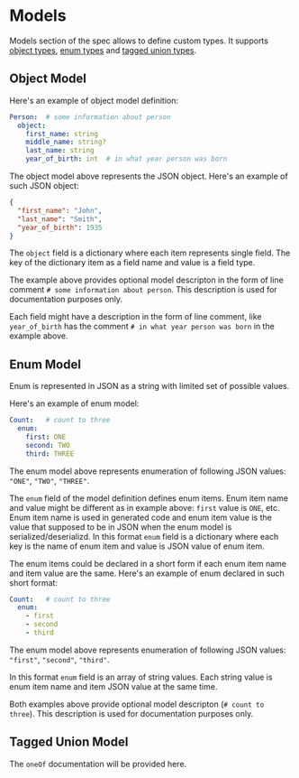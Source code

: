 # Models

Models section of the spec allows to define custom types. It supports [object types](#object-model), [enum types](#enum-model) and [tagged union types](#tagged-union-model). 

## Object Model

Here's an example of object model definition:

```yaml
Person:  # some information about person
  object:
    first_name: string
    middle_name: string?
    last_name: string
    year_of_birth: int  # in what year person was born
```

The object model above represents the JSON object. Here's an example of such JSON object:

```json
{
  "first_name": "John",
  "last_name": "Smith",
  "year_of_birth": 1935
}
```

The `object` field is a dictionary where each item represents single field. The key of the dictionary item as a field name and value is a field type.

The example above provides optional model descripton in the form of line comment `# some information about person`. This description is used for documentation purposes only.

Each field might have a description in the form of line comment, like `year_of_birth` has the comment `# in what year person was born` in the example above.

## Enum Model

Enum is represented in JSON as a string with limited set of possible values.

Here's an example of enum model:

```yaml
Count:   # count to three
  enum:
    first: ONE
    second: TWO
    third: THREE
```

The enum model above represents enumeration of following JSON values: `"ONE"`, `"TWO"`, `"THREE"`.

The `enum` field of the model definition defines enum items. Enum item name and value might be different as in example above: `first` value is `ONE`, etc. Enum item name is used in generated code and enum item value is the value that supposed to be in JSON when the enum model is serialized/deserializd. In this format `enum` field is a dictionary where each key is the name of enum item and value is JSON value of enum item.

The enum items could be declared in a short form if each enum item name and item value are the same. Here's an example of enum declared in such short format:

```yaml
Count:   # count to three
  enum:
    - first
    - second
    - third
```

The enum model above represents enumeration of following JSON values: `"first"`, `"second"`, `"third"`.

In this format `enum` field is an array of string values. Each string value is enum item name and item JSON value at the same time.

Both examples above provide optional model descripton (`# count to three`). This description is used for documentation purposes only.

## Tagged Union Model

The `oneOf` documentation will be provided here.